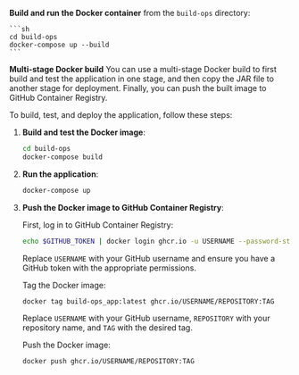 **Build and run the Docker container** from the `build-ops` directory:

    ```sh
    cd build-ops
    docker-compose up --build
    ```

**Multi-stage Docker build**
You can use a multi-stage Docker build to first build and test the application in one stage, and then copy the JAR file to another stage for deployment. Finally, you can push the built image to GitHub Container Registry.


To build, test, and deploy the application, follow these steps:

1. **Build and test the Docker image**:

    ```sh
    cd build-ops
    docker-compose build
    ```

2. **Run the application**:

    ```sh
    docker-compose up
    ```

3. **Push the Docker image to GitHub Container Registry**:

    First, log in to GitHub Container Registry:

    ```sh
    echo $GITHUB_TOKEN | docker login ghcr.io -u USERNAME --password-stdin
    ```

    Replace `USERNAME` with your GitHub username and ensure you have a GitHub token with the appropriate permissions.

    Tag the Docker image:

    ```sh
    docker tag build-ops_app:latest ghcr.io/USERNAME/REPOSITORY:TAG
    ```

    Replace `USERNAME` with your GitHub username, `REPOSITORY` with your repository name, and `TAG` with the desired tag.

    Push the Docker image:

    ```sh
    docker push ghcr.io/USERNAME/REPOSITORY:TAG
    ```
